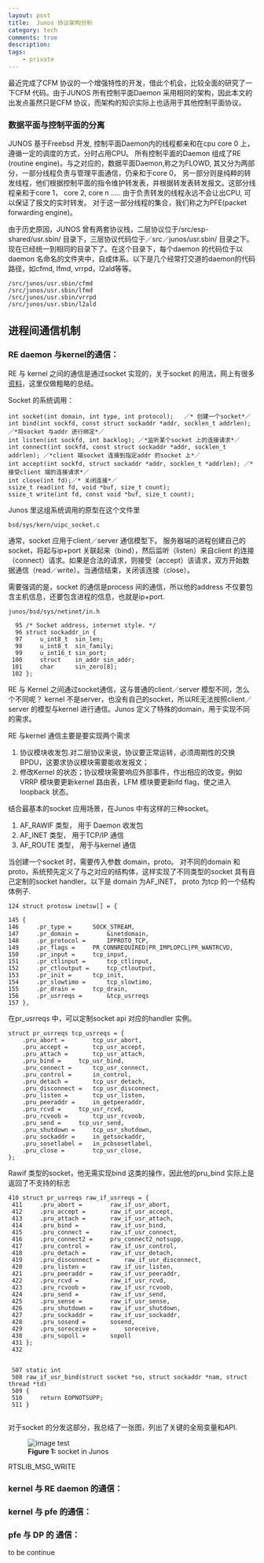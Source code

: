 ```yaml
---
layout: post
title:  Junos 协议架构分析 
category: tech 
comments: true
description: 
tags:
    - private 
---
```





最近完成了CFM 协议的一个增强特性的开发，借此个机会，比较全面的研究了一下CFM 代码。由于JUNOS 所有控制平面Daemon 采用相同的架构，因此本文的出发点虽然只是CFM 协议，而架构的知识实际上也适用于其他控制平面协议。

### 数据平面与控制平面的分离

JUNOS 基于Freebsd 开发, 控制平面Daemon内的线程都亲和在cpu core 0 上，遵循一定的调度的方式，分时占用CPU。 所有控制平面的Daemon 组成了RE (routine engine)。与之对应的，数据平面Daemon,称之为FLOWD, 其又分为两部分，一部分线程负责与管理平面通信，仍亲和于core 0， 另一部分则是纯粹的转发线程，他们根据控制平面的指令维护转发表，并根据转发表转发报文。这部分线程亲和于core 1， core 2, core n ..... 由于负责转发的线程永远不会让出CPU, 可以保证了报文的实时转发。 对于这一部分线程的集合，我们称之为PFE(packet forwarding engine)。



由于历史原因，JUNOS 曾有两套协议栈，二层协议位于/src/esp-shared/usr.sbin/ 目录下，三层协议代码位于／src／junos/usr.sbin/ 目录之下。现在已经统一到相同的目录下了。在这个目录下，每个daemon 的代码位于以daemon 名命名的文件夹中，自成体系。以下是几个经常打交道的daemon的代码路径，如cfmd, lfmd, vrrpd，l2ald等等。

```
/src/junos/usr.sbin/cfmd
/src/junos/usr.sbin/lfmd
/src/junos/usr.sbin/vrrpd
/src/junos/usr.sbin/l2ald
```



## 进程间通信机制

### RE daemon 与kernel的通信：

RE 与 kernel 之间的通信是通过socket 实现的，关于socket 的用法，网上有很多
[资料](http://blog.csdn.net/dlutbrucezhang/article/details/8577810)，这里仅做粗略的总结。


Socket 的系统调用：

```
int socket(int domain, int type, int protocol);   ／* 创建一个socket*／
int bind(int sockfd, const struct sockaddr *addr, socklen_t addrlen); ／*将socket 与addr 进行绑定*／
int listen(int sockfd, int backlog); ／*监听某个socket 上的连接请求*／
int connect(int sockfd, const struct sockaddr *addr, socklen_t addrlen); ／*client 端socket 连接到指定addr 的socket 上*／
int accept(int sockfd, struct sockaddr *addr, socklen_t *addrlen); ／*接受client 端的连接请求*／
int close(int fd);／* 关闭连接*／
ssize_t read(int fd, void *buf, size_t count);
ssize_t write(int fd, const void *buf, size_t count);
```

Junos 里这组系统调用的原型在这个文件里

```
bsd/sys/kern/uipc_socket.c
```

通常，socket 应用于client／server 通信模型下。 服务器端的进程创建自己的socket，将起与ip+port 关联起来（bind），然后监听（listen）来自client 的连接（connect）请求。如果是合法的请求，则接受（accept）该请求，双方开始数据通信（read／write）。当通信结束，关闭该连接（close）。

需要强调的是，socket 的通信是process 间的通信，所以他的address 不仅要包含主机信息，还要包含进程的信息，也就是ip+port.

```
junos/bsd/sys/netinet/in.h
 
  95 /* Socket address, internet style. */
  96 struct sockaddr_in {
  97     u_int8_t  sin_len;
  98     u_int8_t  sin_family;
  99     u_int16_t sin_port;
 100     struct    in_addr sin_addr;
 101     char      sin_zero[8];
 102 };

```


RE 与 Kernel 之间通过socket通信，这与普通的client／server 模型不同，怎么个不同呢？ kernel 不是server，也没有自己的socket，所以RE无法按照client／server 的模型与kernel 进行通信。Junos 定义了特殊的domain，用于实现不同的需求。

RE 与kernel 通信主要是要实现两个需求

1. 协议模块收发包.对二层协议来说，协议要正常运转，必须周期性的交换BPDU，这要求协议模块需要能收发报文；
2. 修改Kernel 的状态；协议模块需要响应外部事件，作出相应的改变。例如VRRP 模块要更新kernel 路由表，LFM 模块要更新ifd flag，使之进入loopback 状态。

结合最基本的socket 应用场景，在Junos 中有这样的三种socket。

1.  AF_RAWIF 类型， 用于 Daemon 收发包
2.  AF_INET  类型， 用于TCP/IP 通信
3.  AF_ROUTE 类型， 用于与kernel 通信

当创建一个socket 时，需要传入参数 domain，proto。 对不同的domain 和proto，系统预先定义了与之对应的结构体，这样实现了不同类型的socket 具有自己定制的socket handler。以下是 domain 为AF_INET， proto 为tcp 的一个结构体例子.

```
124 struct protosw inetsw[] = {

145 {
146     .pr_type =      SOCK_STREAM,
147     .pr_domain =        &inetdomain,
148     .pr_protocol =      IPPROTO_TCP,
149     .pr_flags =     PR_CONNREQUIRED|PR_IMPLOPCL|PR_WANTRCVD,
150     .pr_input =     tcp_input,
151     .pr_ctlinput =      tcp_ctlinput,
152     .pr_ctloutput =     tcp_ctloutput,
153     .pr_init =      tcp_init,
154     .pr_slowtimo =      tcp_slowtimo,
155     .pr_drain =     tcp_drain,
156     .pr_usrreqs =       &tcp_usrreqs
157 },

```

在pr_usrreqs 中，可以定制socket api 对应的handler 实例。


```
struct pr_usrreqs tcp_usrreqs = {                                                         
    .pru_abort =        tcp_usr_abort,                                                    
    .pru_accept =       tcp_usr_accept,                                                   
    .pru_attach =       tcp_usr_attach,                                                   
    .pru_bind =     tcp_usr_bind,                                                         
    .pru_connect =      tcp_usr_connect,                                                  
    .pru_control =      in_control,                                                       
    .pru_detach =       tcp_usr_detach,                                                   
    .pru_disconnect =   tcp_usr_disconnect,                                               
    .pru_listen =       tcp_usr_listen,                                                   
    .pru_peeraddr =     in_getpeeraddr,                                                   
    .pru_rcvd =     tcp_usr_rcvd,                                                         
    .pru_rcvoob =       tcp_usr_rcvoob,                                                   
    .pru_send =     tcp_usr_send,                                                         
    .pru_shutdown =     tcp_usr_shutdown,                                                 
    .pru_sockaddr =     in_getsockaddr,                                                   
    .pru_sosetlabel =   in_pcbsosetlabel,                                                 
    .pru_close =        tcp_usr_close,                                                    
};                        
```

Rawif 类型的socket，他无需实现bind 这类的操作，因此他的pru_bind 实际上是返回了不支持的标志

```
410 struct pr_usrreqs raw_if_usrreqs = {
 411     .pru_abort =        raw_if_usr_abort,
 412     .pru_accept =       raw_if_usr_accept,
 413     .pru_attach =       raw_if_usr_attach,
 414     .pru_bind =         raw_if_usr_bind,
 415     .pru_connect =      raw_if_usr_connect,
 416     .pru_connect2 =     pru_connect2_notsupp,
 417     .pru_control =      raw_if_usr_control,
 418     .pru_detach =       raw_if_usr_detach,
 419     .pru_disconnect =       raw_if_usr_disconnect,
 420     .pru_listen =       raw_if_usr_listen,
 421     .pru_peeraddr =     raw_if_usr_peeraddr,
 422     .pru_rcvd =         raw_if_usr_rcvd,
 423     .pru_rcvoob =       raw_if_usr_rcvoob,
 424     .pru_send =         raw_if_usr_send,
 425     .pru_sense =        raw_if_usr_sense,
 426     .pru_shutdown =     raw_if_usr_shutdown,
 427     .pru_sockaddr =     raw_if_usr_sockaddr,
 428     .pru_sosend =       sosend,
 429     .pru_soreceive =        soreceive,
 430     .pru_sopoll =       sopoll
 431 };
 432 
 
 
 507 static int
 508 raw_if_usr_bind(struct socket *so, struct sockaddr *nam, struct thread *td)
 509 {  
 510     return EOPNOTSUPP; 
 511 }  


```

对于socket 的分发这部分，我总结了一张图，列出了关键的全局变量和API.



<figure>
<img alt="image test" src="/resources/images/socket.bmp"/>
<figcaption>
<strong>Figure 1: </strong> socket in Junos
</figcaption>
</figure>




RTSLIB_MSG_WRITE



### kernel 与 RE daemon 的通信：

### kernel 与 pfe 的通信：

### pfe 与 DP 的 通信：







to be continue
